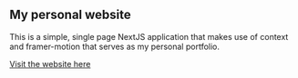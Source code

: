 ## My personal website
This is a simple, single page NextJS application that makes use of context and framer-motion that serves as my personal portfolio.

[Visit the website here](https://www.aaron-falk.com/)
